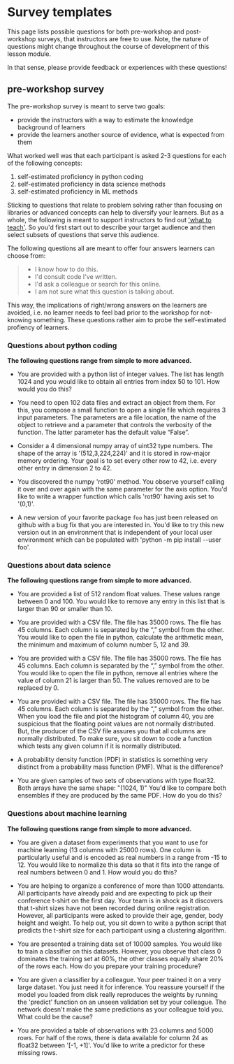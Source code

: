 # Survey templates

This page lists possible questions for both pre-workshop and post-workshop surveys, that instructors are free to use. Note, the nature of questions might change throughout the course of development of this lesson module.

In that sense, please provide feedback or experiences with these questions!

## pre-workshop survey

The pre-workshop survey is meant to serve two goals:

- provide the instructors with a way to estimate the knowledge background of learners
- provide the learners another source of evidence, what is expected from them

What worked well was that each participant is asked 2-3 questions for each of the following concepts:

1. self-estimated proficiency in python coding
2. self-estimated proficiency in data science methods
3. self-estimated proficiency in ML methods

Sticking to questions that relate to problem solving rather than focusing on libraries or advanced concepts can help to diversify your learners. But as a whole, the following is meant to support instructors to find out ['what to teach'](https://cdh.carpentries.org/deciding-what-to-teach.html#target-audience). So you'd first start out to describe your target audience and then select subsets of questions that serve this audience.

The following questions all are meant to offer four answers learners can choose from:

> - I know how to do this.
> - I'd consult code I've written.
> - I'd ask a colleague or search for this online.
> - I am not sure what this question is talking about.

This way, the implications of right/wrong answers on the learners are avoided, i.e. no learner needs to feel bad prior to the workshop for not-knowing something. These questions rather aim to probe the self-estimated profiency of learners.

### Questions about python coding

**The following questions range from simple to more advanced.**

- You are provided with a python list of integer values. The list has length 1024 and you would like to obtain all entries from index 50 to 101. How would you do this?

- You need to open 102 data files and extract an object from them. For this, you compose a small function to open a single file which requires 3 input parameters. The parameters are a file location, the name of the object to retrieve and a parameter that controls the verbosity of the function. The latter parameter has the default value “False”.

- Consider a 4 dimensional numpy array of uint32 type numbers. The shape of the array is '(512,3,224,224)' and it is stored in row-major memory ordering. Your goal is to set every other row to 42, i.e. every other entry in dimension 2 to 42. 

- You discovered the numpy 'rot90' method. You observe yourself calling it over and over again with the same parameter for the axis option. You'd like to write a wrapper function which calls 'rot90' having axis set to '(0,1)'. 

- A new version of your favorite package `foo` has just been released on github with a bug fix that you are interested in. You'd like to try this new version out in an environment that is independent of your local user environment which can be populated with 'python -m pip install --user foo'. 

### Questions about data science

**The following questions range from simple to more advanced.**

- You are provided a list of 512 random float values. These values range between 0 and 100. You would like to remove any entry in this list that is larger than 90 or smaller than 10.

- You are provided with a CSV file. The file has 35000 rows. The file has 45 columns. Each column is separated by the “,” symbol from the other. You would like to open the file in python, calculate the arithmetic mean, the minimum and maximum of column number 5, 12 and 39.

- You are provided with a CSV file. The file has 35000 rows. The file has 45 columns. Each column is separated by the “,” symbol from the other. You would like to open the file in python, remove all entries where the value of column 21 is larger than 50. The values removed are to be replaced by 0.

- You are provided with a CSV file. The file has 35000 rows. The file has 45 columns. Each column is separated by the “,” symbol from the other. When you load the file and plot the histogram of column 40, you are suspicious that the floating point values are not normally distributed. But, the producer of the CSV file assures you that all columns are normally distributed. To make sure, you sit down to code a function which tests any given column if it is normally distributed.

- A probability density function (PDF) in statistics is something very distinct from a probability mass function (PMF). What is the difference?

- You are given samples of two sets of observations with type float32. Both arrays have the same shape: "(1024, 1)" You'd like to compare both ensembles if they are produced by the same PDF. How do you do this?

### Questions about machine learning

**The following questions range from simple to more advanced.**

- You are given a dataset from experiments that you want to use for machine learning (13 columns with 25000 rows). One column is particularly useful and is encoded as real numbers in a range from -15 to 12. You would like to normalize this data so that it fits into the range of real numbers between 0 and 1. How would you do this?

- You are helping to organize a conference of more than 1000 attendants. All participants have already paid and are expecting to pick up their conference t-shirt on the first day. Your team is in shock as it discovers that t-shirt sizes have not been recorded during online registration. However, all participants were asked to provide their age, gender, body height and weight. To help out, you sit down to write a python script that predicts the t-shirt size for each participant using a clustering algorithm.

- You are presented a training data set of 10000 samples. You would like to train a classifier on this datasets. However, you observe that class 0 dominates the training set at 60%, the other classes equally share 20% of the rows each. How do you prepare your training procedure?

-  You are given a classifier by a colleague. Your peer trained it on a very large dataset. You just need it for inference. You reassure yourself if the model you loaded from disk really reproduces the weights by running the 'predict' function on an unseen validation set by your colleague. The network doesn't make the same predictions as your colleague told you. What could be the cause?

-  You are provided a table of observations with 23 columns and 5000 rows. For half of the rows, there is data available for column 24 as float32 between '[-1, +1]'. You'd like to write a predictor for these missing rows.


